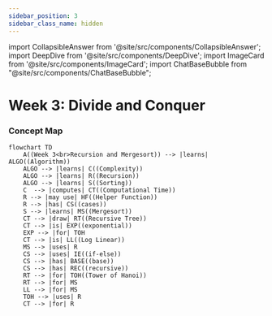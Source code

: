 ```yaml
---
sidebar_position: 3
sidebar_class_name: hidden
---
```


import CollapsibleAnswer from '@site/src/components/CollapsibleAnswer';
import DeepDive from '@site/src/components/DeepDive';
import ImageCard from '@site/src/components/ImageCard';
import ChatBaseBubble from "@site/src/components/ChatBaseBubble";

# Week 3: Divide and Conquer



<ChatBaseBubble/>

### Concept Map

```mermaid
flowchart TD
    A((Week 3<br>Recursion and Mergesort)) --> |learns| ALGO((Algorithm))
    ALGO --> |learns| C((Complexity))
    ALGO --> |learns| R((Recursion))
    ALGO --> |learns| S((Sorting))
    C  --> |computes| CT((Computational Time))
    R --> |may use| HF((Helper Function))
    R --> |has| CS((cases))
    S --> |learns| MS((Mergesort))
    CT --> |draw| RT((Recursive Tree))
    CT --> |is| EXP((exponential))
    EXP --> |for| TOH
    CT --> |is| LL((Log Linear))
    MS --> |uses| R
    CS --> |uses| IE((if-else))
    CS --> |has| BASE((base))
    CS --> |has| REC((recursive))
    RT --> |for| TOH((Tower of Hanoi))
    RT --> |for| MS
    LL --> |for| MS
    TOH --> |uses| R
    CT --> |for| R
```

<!-- <ImageCard path={"https://drive.google.com/uc?export=view&id=1TRve3OUUgiqjE8DvUDA4breOvj6pmqK2"} widthPercentage="100%"/> -->
